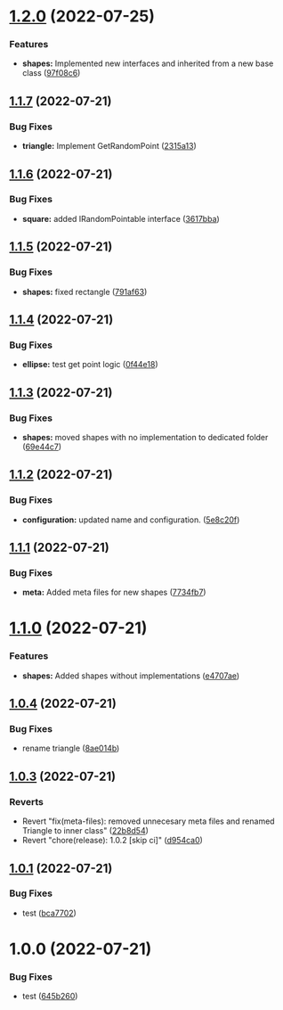 # [1.2.0](https://github.com/zacharysnewman/shaper/compare/v1.1.7...v1.2.0) (2022-07-25)


### Features

* **shapes:** Implemented new interfaces and inherited from a new base class ([97f08c6](https://github.com/zacharysnewman/shaper/commit/97f08c62469ce7134d1940f4ff55f66778000afe))

## [1.1.7](https://github.com/zacharysnewman/shaper/compare/v1.1.6...v1.1.7) (2022-07-21)


### Bug Fixes

* **triangle:** Implement GetRandomPoint ([2315a13](https://github.com/zacharysnewman/shaper/commit/2315a136e6148e78dbc7eaf34fec5fc93da823de))

## [1.1.6](https://github.com/zacharysnewman/shaper/compare/v1.1.5...v1.1.6) (2022-07-21)


### Bug Fixes

* **square:** added IRandomPointable interface ([3617bba](https://github.com/zacharysnewman/shaper/commit/3617bba51354b693b2dda167a218e49156fe990d))

## [1.1.5](https://github.com/zacharysnewman/shaper/compare/v1.1.4...v1.1.5) (2022-07-21)


### Bug Fixes

* **shapes:** fixed rectangle ([791af63](https://github.com/zacharysnewman/shaper/commit/791af63403afacc38bfa12b5ec2c1884a74009cd))

## [1.1.4](https://github.com/zacharysnewman/shaper/compare/v1.1.3...v1.1.4) (2022-07-21)


### Bug Fixes

* **ellipse:** test get point logic ([0f44e18](https://github.com/zacharysnewman/shaper/commit/0f44e1888cb66122732a148cc30f253b8275135e))

## [1.1.3](https://github.com/zacharysnewman/shaper/compare/v1.1.2...v1.1.3) (2022-07-21)


### Bug Fixes

* **shapes:** moved shapes with no implementation to dedicated folder ([69e44c7](https://github.com/zacharysnewman/shaper/commit/69e44c7676b57caff134b14ffb3bb8a2af2aef44))

## [1.1.2](https://github.com/zacharysnewman/shaper/compare/v1.1.1...v1.1.2) (2022-07-21)


### Bug Fixes

* **configuration:** updated name and configuration. ([5e8c20f](https://github.com/zacharysnewman/shaper/commit/5e8c20f7c0fe017fc2c18eec4c77eead9d642646))

## [1.1.1](https://github.com/zacharysnewman/shape-calculations/compare/v1.1.0...v1.1.1) (2022-07-21)


### Bug Fixes

* **meta:** Added meta files for new shapes ([7734fb7](https://github.com/zacharysnewman/shape-calculations/commit/7734fb76277ac9d510b548cb47812d0515a99f86))

# [1.1.0](https://github.com/zacharysnewman/shape-calculations/compare/v1.0.4...v1.1.0) (2022-07-21)


### Features

* **shapes:** Added shapes without implementations ([e4707ae](https://github.com/zacharysnewman/shape-calculations/commit/e4707aee62eb92763b8a110373a1c190ab533197))

## [1.0.4](https://github.com/zacharysnewman/shape-calculations/compare/v1.0.3...v1.0.4) (2022-07-21)


### Bug Fixes

* rename triangle ([8ae014b](https://github.com/zacharysnewman/shape-calculations/commit/8ae014b2bd196abf9fcd12cb6f08a32721728d15))

## [1.0.3](https://github.com/zacharysnewman/shape-calculations/compare/v1.0.2...v1.0.3) (2022-07-21)


### Reverts

* Revert "fix(meta-files): removed unnecesary meta files and renamed Triangle to inner class" ([22b8d54](https://github.com/zacharysnewman/shape-calculations/commit/22b8d544af28ae26720b634b05edb8d6fe8f79b7))
* Revert "chore(release): 1.0.2 [skip ci]" ([d954ca0](https://github.com/zacharysnewman/shape-calculations/commit/d954ca0b11abcb5bcb5913eff78425c3c5cb5222))

## [1.0.1](https://github.com/zacharysnewman/shape-calculations/compare/v1.0.0...v1.0.1) (2022-07-21)


### Bug Fixes

* test ([bca7702](https://github.com/zacharysnewman/shape-calculations/commit/bca7702131711bc8831def03dfe6003048f1671f))

# 1.0.0 (2022-07-21)


### Bug Fixes

* test ([645b260](https://github.com/zacharysnewman/shape-calculations/commit/645b26017a734b34da1880612c9cf6cfb6d73073))
